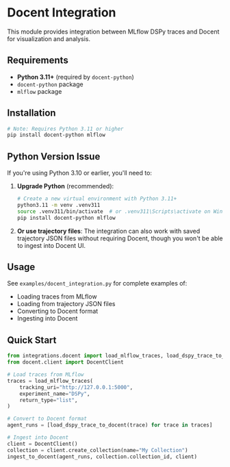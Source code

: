 # Docent Integration

This module provides integration between MLflow DSPy traces and Docent for visualization and analysis.

## Requirements

- **Python 3.11+** (required by `docent-python`)
- `docent-python` package
- `mlflow` package

## Installation

```bash
# Note: Requires Python 3.11 or higher
pip install docent-python mlflow
```

## Python Version Issue

If you're using Python 3.10 or earlier, you'll need to:

1. **Upgrade Python** (recommended):
   ```bash
   # Create a new virtual environment with Python 3.11+
   python3.11 -m venv .venv311
   source .venv311/bin/activate  # or .venv311\Scripts\activate on Windows
   pip install docent-python mlflow
   ```

2. **Or use trajectory files**: The integration can also work with saved trajectory JSON files without requiring Docent, though you won't be able to ingest into Docent UI.

## Usage

See `examples/docent_integration.py` for complete examples of:
- Loading traces from MLflow
- Loading from trajectory JSON files
- Converting to Docent format
- Ingesting into Docent

## Quick Start

```python
from integrations.docent import load_mlflow_traces, load_dspy_trace_to_docent, ingest_to_docent
from docent.client import DocentClient

# Load traces from MLflow
traces = load_mlflow_traces(
    tracking_uri="http://127.0.0.1:5000",
    experiment_name="DSPy",
    return_type="list",
)

# Convert to Docent format
agent_runs = [load_dspy_trace_to_docent(trace) for trace in traces]

# Ingest into Docent
client = DocentClient()
collection = client.create_collection(name="My Collection")
ingest_to_docent(agent_runs, collection.collection_id, client)
```

